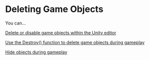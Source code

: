 # Deleting Game Objects

You can...

[Delete or disable game objects within the Unity editor](delete-in-editor.md)

[Use the Destroy\(\) function to delete game objects during gameplay](destroy-function.md)

[Hide objects during gameplay](../../create/create-game-objects/unhiding-objects.md)

